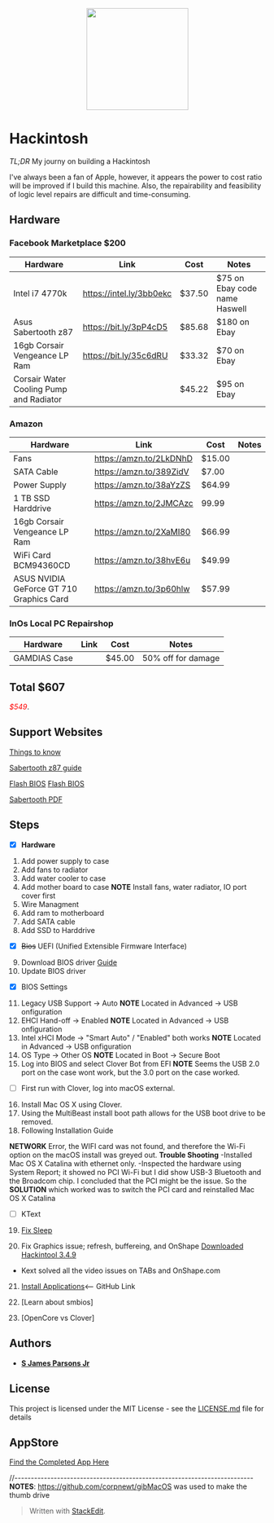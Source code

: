 

<p align="center">
<img src="/hackintosh.png.png" width="200">
</p>

# Hackintosh

*TL;DR* My journy on building a Hackintosh

I've always been a fan of Apple, however, it appears the power to cost ratio will be improved if I build this machine.  Also, the repairability and feasibility of logic level repairs are difficult and time-consuming. 

## Hardware

### Facebook Marketplace $200
|Hardware|Link  |Cost| Notes|
|--|--|--|--|
|Intel i7 4770k  | https://intel.ly/3bb0ekc  | $37.50|$75 on Ebay code name Haswell |
|Asus Sabertooth z87  | https://bit.ly/3pP4cD5 |$85.68 |$180 on Ebay|
| 16gb Corsair Vengeance LP Ram | https://bit.ly/35c6dRU | $33.32|$70 on Ebay |
| Corsair Water Cooling Pump and Radiator| |$45.22|$95 on Ebay| 
### Amazon
|Hardware|Link  |Cost| Notes|
|--|--|--|--|
|Fans |https://amzn.to/2LkDNhD |$15.00| |
|SATA Cable|https://amzn.to/389ZidV  |$7.00 | |
| Power Supply|https://amzn.to/38aYzZS|$64.99|  |
|1 TB SSD Harddrive|https://amzn.to/2JMCAzc|99.99||
|16gb Corsair Vengeance LP Ram|https://amzn.to/2XaMI80|$66.99||
|WiFi Card BCM94360CD |https://amzn.to/38hvE6u|$49.99||
| ASUS NVIDIA GeForce GT 710 Graphics Card | https://amzn.to/3p60hlw|$57.99 ||

### InOs Local PC Repairshop
|Hardware|Link  |Cost| Notes|
|--|--|--|--|
|GAMDIAS Case||$45.00| 50% off for damage|

## Total $607
<span style="color:red">*$549*</span>.

## Support Websites
[Things to know](https://www.tonymacx86.com/threads/file-structure-some-of-the-things-i-wish-i-knew-before-starting.272699/)

[Sabertooth z87 guide](https://www.tonymacx86.com/threads/success-asus-sabertooth-z87-i7-4970k.227775/)

[Flash BIOS](https://www.youtube.com/watch?v=0Po88MpYhhw)
<a href="https://www.youtube.com/watch?v=0Po88MpYhhw" target="_blank">Flash BIOS</a>

[Sabertooth PDF](https://www.google.com/url?sa=t&rct=j&q=&esrc=s&source=web&cd=&ved=2ahUKEwjz--e8rYPuAhUBm1kKHRimDSAQFjAAegQIBRAC&url=https%3A%2F%2Fwww.pugetsystems.com%2Ffiles%2F3435%2Fparts%2FMotherboard%2FAsus-Sabertooth-Z87-9474%2FE7868_SAbertooth_Z87.pdf&usg=AOvVaw0q3tLwz9cgDImUOMhCfkg8)

## Steps
- [x] **Hardware**
1. Add power supply to case
2. Add fans to radiator
3. Add water cooler to case
4. Add mother board to case **NOTE** Install fans, water radiator, IO port cover first
5. Wire Managment
6. Add ram to motherboard
7. Add SATA cable
8. Add SSD to Harddrive

- [X] ~~Bios~~ UEFI (Unified Extensible Firmware Interface) 
9. Download BIOS driver [Guide](https://www.asus.com/support/FAQ/1038568/)
10.  Update BIOS driver
- [X] BIOS Settings
11. Legacy USB Support -> Auto **NOTE** Located in Advanced -> USB onfiguration
12. EHCI Hand-off -> Enabled **NOTE** Located in Advanced -> USB onfiguration
13. Intel xHCI Mode -> "Smart Auto" / "Enabled" both works **NOTE** Located in Advanced -> USB onfiguration
14. OS Type -> Other OS **NOTE** Located in Boot -> Secure Boot
15. Log into BIOS and select Clover Bot from EFI **NOTE** Seems the USB 2.0 port on the case wont work, but the 3.0 port on the case worked.

- [ ] First run with Clover, log into macOS external. 
16. Install Mac OS X using Clover. 
17. Using the MultiBeast install boot path allows for the USB boot drive to be removed. 
18. Following Installation Guide

**NETWORK** Error, the WIFI card was not found, and therefore the Wi-Fi option on the macOS install was greyed out. 
**Trouble Shooting**
-Installed Mac OS X Catalina with ethernet only.
-Inspected the hardware using System Report; it showed no PCI Wi-Fi but I did show USB-3 Bluetooth and the Broadcom chip. I concluded that the PCI might be the issue. So the **SOLUTION** which worked was to switch the PCI card and reinstalled Mac OS X Catalina

- [ ] KText
19. [Fix Sleep](https://www.youtube.com/watch?v=nDmh8QB8Bss&feature=emb_title)

20. Fix Graphics issue; refresh, buffereing, and OnShape [Downloaded Hackintool 3.4.9](https://www.youtube.com/watch?v=4lE3UXVcMjc)
- Kext solved all the video issues on TABs and OnShape.com

21. [Install Applications]()<-- GitHub Link

22. [Learn about smbios]

23. [OpenCore vs Clover]


## Authors

* **[S James Parsons Jr](https://www.linkedin.com/in/sjamesparsonsjr/)** 

## License

This project is licensed under the MIT License - see the [LICENSE.md](LICENSE.md) file for details

## AppStore
[Find the Completed App Here](https://apps.apple.com/us/app/qurrent/id1234567)

//------------------------------------------------------------------------- 
**NOTES**: https://github.com/corpnewt/gibMacOS was used to make the thumb drive



> Written with [StackEdit](https://stackedit.io/).
